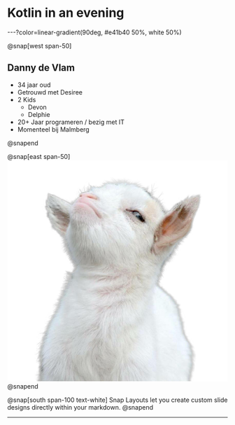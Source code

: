 # Kotlin in an evening

---?color=linear-gradient(90deg, #e41b40 50%, white 50%)

@snap[west span-50]
## Danny de Vlam
* 34 jaar oud
* Getrouwd met Desiree  
* 2 Kids
    * Devon
    * Delphie
* 20+ Jaar programeren / bezig met IT
* Momenteel bij Malmberg

@snapend

@snap[east span-50]
![](assets/img/danny.png)
@snapend

@snap[south span-100 text-white]
Snap Layouts let you create custom slide designs directly within your markdown.
@snapend
 
---